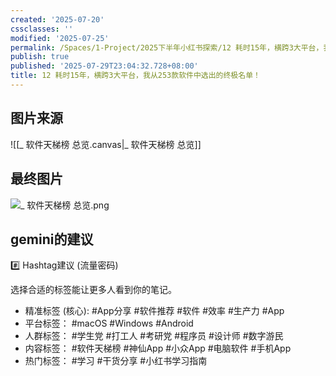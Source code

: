 ```yaml
---
created: '2025-07-20'
cssclasses: ''
modified: '2025-07-25'
permalink: /Spaces/1-Project/2025下半年小红书探索/12 耗时15年，横跨3大平台，我从253款软件中选出的终极名单！.md
publish: true
published: '2025-07-29T23:04:32.728+08:00'
title: 12 耗时15年，横跨3大平台，我从253款软件中选出的终极名单！
---
```

## 图片来源

![[_ 软件天梯榜 总览.canvas|_ 软件天梯榜 总览]]

## 最终图片

![_ 软件天梯榜 总览.png](https://pub-pic.oldwinter.top/2025/07/cd5ae4a97c472bcb9790fad42ebe91f2.png)

## gemini的建议

#️⃣ Hashtag建议 (流量密码)

选择合适的标签能让更多人看到你的笔记。

- 精准标签 (核心): ⁠#App分享 ⁠#软件推荐 ⁠#软件 ⁠#效率 ⁠#生产力 ⁠#App 	
- 平台标签： ⁠#macOS ⁠#Windows ⁠#Android 	
- 人群标签： ⁠#学生党 ⁠#打工人 ⁠#考研党 ⁠#程序员 ⁠#设计师 ⁠#数字游民 	
- 内容标签： ⁠#软件天梯榜 ⁠#神仙App ⁠#小众App ⁠#电脑软件 ⁠#手机App 	
- 热门标签： ⁠#学习 ⁠#干货分享 ⁠#小红书学习指南
